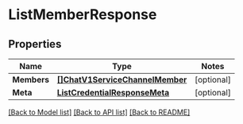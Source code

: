 # ListMemberResponse

## Properties
Name | Type | Notes
------------ | ------------- | -------------
**Members** | [**[]ChatV1ServiceChannelMember**](chat.v1.service.channel.member.md) | [optional] 
**Meta** | [**ListCredentialResponseMeta**](ListCredentialResponse_meta.md) | [optional] 

[[Back to Model list]](../README.md#documentation-for-models) [[Back to API list]](../README.md#documentation-for-api-endpoints) [[Back to README]](../README.md)


